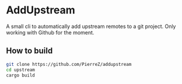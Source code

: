 # AddUpstream

A small cli to automatically add upstream remotes to a git project. Only working with Github for the moment.

## How to build

```bash
git clone https://github.com/PierreZ/addupstream
cd upstream
cargo build
```